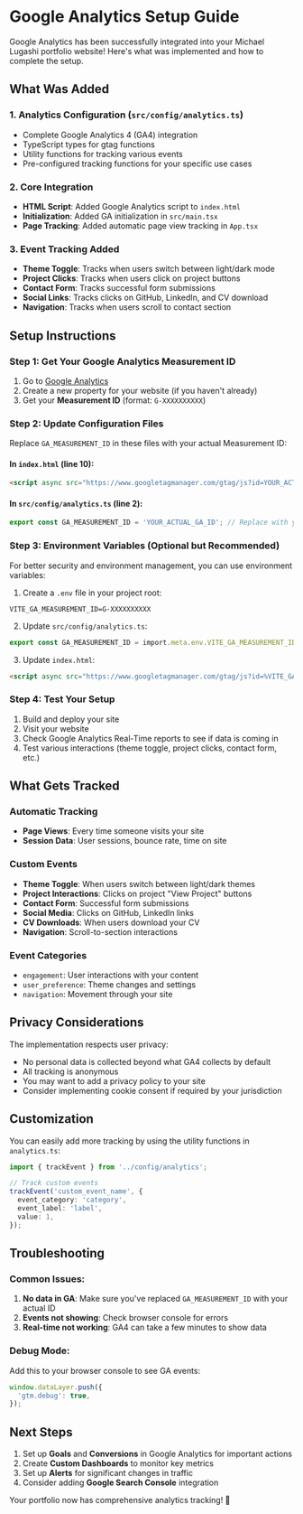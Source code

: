 # Google Analytics Setup Guide

Google Analytics has been successfully integrated into your Michael Lugashi portfolio website! Here's what was implemented and how to complete the setup.

## What Was Added

### 1. Analytics Configuration (`src/config/analytics.ts`)

- Complete Google Analytics 4 (GA4) integration
- TypeScript types for gtag functions
- Utility functions for tracking various events
- Pre-configured tracking functions for your specific use cases

### 2. Core Integration

- **HTML Script**: Added Google Analytics script to `index.html`
- **Initialization**: Added GA initialization in `src/main.tsx`
- **Page Tracking**: Added automatic page view tracking in `App.tsx`

### 3. Event Tracking Added

- **Theme Toggle**: Tracks when users switch between light/dark mode
- **Project Clicks**: Tracks when users click on project buttons
- **Contact Form**: Tracks successful form submissions
- **Social Links**: Tracks clicks on GitHub, LinkedIn, and CV download
- **Navigation**: Tracks when users scroll to contact section

## Setup Instructions

### Step 1: Get Your Google Analytics Measurement ID

1. Go to [Google Analytics](https://analytics.google.com/)
2. Create a new property for your website (if you haven't already)
3. Get your **Measurement ID** (format: `G-XXXXXXXXXX`)

### Step 2: Update Configuration Files

Replace `GA_MEASUREMENT_ID` in these files with your actual Measurement ID:

#### In `index.html` (line 10):

```html
<script async src="https://www.googletagmanager.com/gtag/js?id=YOUR_ACTUAL_GA_ID"></script>
```

#### In `src/config/analytics.ts` (line 2):

```typescript
export const GA_MEASUREMENT_ID = 'YOUR_ACTUAL_GA_ID'; // Replace with your actual GA4 Measurement ID
```

### Step 3: Environment Variables (Optional but Recommended)

For better security and environment management, you can use environment variables:

1. Create a `.env` file in your project root:

```env
VITE_GA_MEASUREMENT_ID=G-XXXXXXXXXX
```

2. Update `src/config/analytics.ts`:

```typescript
export const GA_MEASUREMENT_ID = import.meta.env.VITE_GA_MEASUREMENT_ID || 'GA_MEASUREMENT_ID';
```

3. Update `index.html`:

```html
<script async src="https://www.googletagmanager.com/gtag/js?id=%VITE_GA_MEASUREMENT_ID%"></script>
```

### Step 4: Test Your Setup

1. Build and deploy your site
2. Visit your website
3. Check Google Analytics Real-Time reports to see if data is coming in
4. Test various interactions (theme toggle, project clicks, contact form, etc.)

## What Gets Tracked

### Automatic Tracking

- **Page Views**: Every time someone visits your site
- **Session Data**: User sessions, bounce rate, time on site

### Custom Events

- **Theme Toggle**: When users switch between light/dark themes
- **Project Interactions**: Clicks on project "View Project" buttons
- **Contact Form**: Successful form submissions
- **Social Media**: Clicks on GitHub, LinkedIn links
- **CV Downloads**: When users download your CV
- **Navigation**: Scroll-to-section interactions

### Event Categories

- `engagement`: User interactions with your content
- `user_preference`: Theme changes and settings
- `navigation`: Movement through your site

## Privacy Considerations

The implementation respects user privacy:

- No personal data is collected beyond what GA4 collects by default
- All tracking is anonymous
- You may want to add a privacy policy to your site
- Consider implementing cookie consent if required by your jurisdiction

## Customization

You can easily add more tracking by using the utility functions in `analytics.ts`:

```typescript
import { trackEvent } from '../config/analytics';

// Track custom events
trackEvent('custom_event_name', {
  event_category: 'category',
  event_label: 'label',
  value: 1,
});
```

## Troubleshooting

### Common Issues:

1. **No data in GA**: Make sure you've replaced `GA_MEASUREMENT_ID` with your actual ID
2. **Events not showing**: Check browser console for errors
3. **Real-time not working**: GA4 can take a few minutes to show data

### Debug Mode:

Add this to your browser console to see GA events:

```javascript
window.dataLayer.push({
  'gtm.debug': true,
});
```

## Next Steps

1. Set up **Goals** and **Conversions** in Google Analytics for important actions
2. Create **Custom Dashboards** to monitor key metrics
3. Set up **Alerts** for significant changes in traffic
4. Consider adding **Google Search Console** integration

Your portfolio now has comprehensive analytics tracking! 🎉
